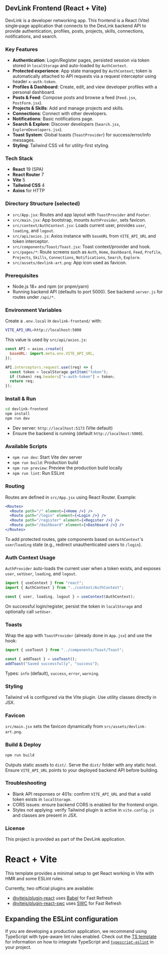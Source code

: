 ## DevLink Frontend (React + Vite)

DevLink is a developer networking app. This frontend is a React (Vite) single‑page application that connects to the DevLink backend API to provide authentication, profiles, posts, projects, skills, connections, notifications, and search.

### Key Features
- **Authentication**: Login/Register pages, persisted session via token stored in `localStorage` and auto-loaded by `AuthContext`.
- **Protected experience**: App state managed by `AuthContext`; token is automatically attached to API requests via a request interceptor using header `x-auth-token`.
- **Profiles & Dashboard**: Create, edit, and view developer profiles with a personal dashboard.
- **Posts & Feed**: Compose posts and browse a feed (`Feed.jsx`, `PostForm.jsx`).
- **Projects & Skills**: Add and manage projects and skills.
- **Connections**: Connect with other developers.
- **Notifications**: Basic notifications page.
- **Search & Explore**: Discover developers (`Search.jsx`, `ExploreDevelopers.jsx`).
- **Toast System**: Global toasts (`ToastProvider`) for success/error/info messages.
- **Styling**: Tailwind CSS v4 for utility-first styling.

### Tech Stack
- **React** 19 (SPA)
- **React Router** 7
- **Vite** 5
- **Tailwind CSS** 4
- **Axios** for HTTP

### Directory Structure (selected)
- `src/App.jsx`: Routes and app layout with `ToastProvider` and `Footer`.
- `src/main.jsx`: App bootstrap, mounts `AuthProvider`, sets favicon.
- `src/context/AuthContext.jsx`: Loads current user, provides `user`, `loading`, and `logout`.
- `src/api/axios.js`: Axios instance with `baseURL` from `VITE_API_URL` and token interceptor.
- `src/components/Toast/Toast.jsx`: Toast context/provider and hook.
- `src/pages/*`: Route screens such as `Auth`, `Home`, `Dashboard`, `Feed`, `Profile`, `Projects`, `Skills`, `Connections`, `Notifications`, `Search`, `Explore`.
- `src/assets/devlink-art.png`: App icon used as favicon.

### Prerequisites
- Node.js 18+ and npm (or pnpm/yarn)
- Running backend API (defaults to port 5000). See backend `server.js` for routes under `/api/*`.

### Environment Variables
Create a `.env.local` in `devlink-frontend/` with:

```bash
VITE_API_URL=http://localhost:5000
```

This value is used by `src/api/axios.js`:

```js
const API = axios.create({
  baseURL: import.meta.env.VITE_API_URL,
});

API.interceptors.request.use((req) => {
  const token = localStorage.getItem("token");
  if (token) req.headers["x-auth-token"] = token;
  return req;
});
```

### Install & Run
```bash
cd devlink-frontend
npm install
npm run dev
```

- Dev server: `http://localhost:5173` (Vite default)
- Ensure the backend is running (default `http://localhost:5000`).

### Available Scripts
- `npm run dev`: Start Vite dev server
- `npm run build`: Production build
- `npm run preview`: Preview the production build locally
- `npm run lint`: Run ESLint

### Routing
Routes are defined in `src/App.jsx` using React Router. Example:

```jsx
<Routes>
  <Route path="/" element={<Home />} />
  <Route path="/login" element={<Login />} />
  <Route path="/register" element={<Register />} />
  <Route path="/dashboard" element={<Dashboard />} />
</Routes>
```

To add protected routes, gate components based on `AuthContext`'s `user`/`loading` state (e.g., redirect unauthenticated users to `/login`).

### Auth Context Usage
`AuthProvider` auto-loads the current user when a token exists, and exposes `user`, `setUser`, `loading`, and `logout`.

```jsx
import { useContext } from "react";
import { AuthContext } from "../context/AuthContext";

const { user, loading, logout } = useContext(AuthContext);
```

On successful login/register, persist the token in `localStorage` and optionally call `setUser`.

### Toasts
Wrap the app with `ToastProvider` (already done in `App.jsx`) and use the hook:

```jsx
import { useToast } from "../components/Toast/Toast";

const { addToast } = useToast();
addToast("Saved successfully", "success");
```

Types: `info` (default), `success`, `error`, `warning`.

### Styling
Tailwind v4 is configured via the Vite plugin. Use utility classes directly in JSX.

### Favicon
`src/main.jsx` sets the favicon dynamically from `src/assets/devlink-art.png`.

### Build & Deploy
```bash
npm run build
```
Outputs static assets to `dist/`. Serve the `dist/` folder with any static host. Ensure `VITE_API_URL` points to your deployed backend API before building.

### Troubleshooting
- Blank API responses or 401s: confirm `VITE_API_URL` and that a valid token exists in `localStorage`.
- CORS issues: ensure backend CORS is enabled for the frontend origin.
- Styles not applying: verify Tailwind plugin is active in `vite.config.js` and classes are present in JSX.

### License
This project is provided as part of the DevLink application.

# React + Vite

This template provides a minimal setup to get React working in Vite with HMR and some ESLint rules.

Currently, two official plugins are available:

- [@vitejs/plugin-react](https://github.com/vitejs/vite-plugin-react/blob/main/packages/plugin-react) uses [Babel](https://babeljs.io/) for Fast Refresh
- [@vitejs/plugin-react-swc](https://github.com/vitejs/vite-plugin-react/blob/main/packages/plugin-react-swc) uses [SWC](https://swc.rs/) for Fast Refresh

## Expanding the ESLint configuration

If you are developing a production application, we recommend using TypeScript with type-aware lint rules enabled. Check out the [TS template](https://github.com/vitejs/vite/tree/main/packages/create-vite/template-react-ts) for information on how to integrate TypeScript and [`typescript-eslint`](https://typescript-eslint.io) in your project.
